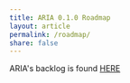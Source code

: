 ```yaml
---
title: ARIA 0.1.0 Roadmap
layout: article
permalink: /roadmap/
share: false
---
```


ARIA's backlog is found [HERE](https://issues.apache.org/jira/secure/RapidBoard.jspa?projectKey=ARIA&rapidView=150&view=planning)
